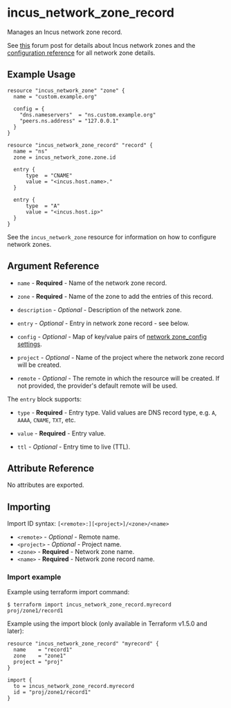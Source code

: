 # incus_network_zone_record

Manages an Incus network zone record.

See [this](https://discuss.linuxcontainers.org/t/incus-built-in-dns-server/12033) forum post for details about Incus network zones and the
[configuration reference](https://linuxcontainers.org/incus/docs/main/howto/network_zones/) for all network zone details.

## Example Usage

```hcl
resource "incus_network_zone" "zone" {
  name = "custom.example.org"

  config = {
    "dns.nameservers"  = "ns.custom.example.org"
    "peers.ns.address" = "127.0.0.1"
  }
}

resource "incus_network_zone_record" "record" {
  name = "ns"
  zone = incus_network_zone.zone.id

  entry {
      type  = "CNAME"
      value = "<incus.host.name>."
  }

  entry {
      type  = "A"
      value = "<incus.host.ip>"
  }
}
```

See the `incus_network_zone` resource for information on how to configure network zones.

## Argument Reference

* `name` - **Required** - Name of the network zone record.

* `zone` - **Required** - Name of the zone to add the entries of this record.

* `description` - *Optional* - Description of the network zone.

* `entry` - *Optional* - Entry in network zone record - see below.

* `config` - *Optional* - Map of key/value pairs of
	[network zone_config settings](https://linuxcontainers.org/incus/docs/main/howto/network_zones/#configuration-options).

* `project` - *Optional* - Name of the project where the network zone record will be created.

* `remote` - *Optional* - The remote in which the resource will be created. If
	not provided, the provider's default remote will be used.

The `entry` block supports:

* `type` - **Required** - Entry type. Valid values are DNS record type, e.g. `A`, `AAAA`, `CNAME`, `TXT`, etc.

* `value` - **Required** - Entry value.

* `ttl` - *Optional* - Entry time to live (TTL).

## Attribute Reference

No attributes are exported.

## Importing

Import ID syntax: `[<remote>:][<project>]/<zone>/<name>`

* `<remote>` - *Optional* - Remote name.
* `<project>` - *Optional* - Project name.
* `<zone>` - **Required** - Network zone name.
* `<name>` - **Required** - Network zone record name.

### Import example

Example using terraform import command:

```shell
$ terraform import incus_network_zone_record.myrecord proj/zone1/record1
```

Example using the import block (only available in Terraform v1.5.0 and later):

```hcl
resource "incus_network_zone_record" "myrecord" {
  name    = "record1"
  zone    = "zone1"
  project = "proj"
}

import {
  to = incus_network_zone_record.myrecord
  id = "proj/zone1/record1"
}
```
